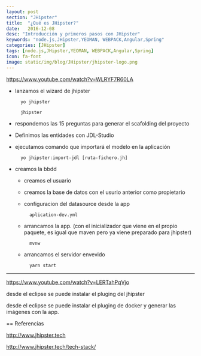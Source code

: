 ```yaml
---
layout: post
section: "JHipster"
title:  "¿Qué es JHipster?"
date:   2016-12-08
desc: "Introducción y primeros pasos con JHipster"
keywords: "node.js,JHipster,YEOMAN, WEBPACK,Angular,Spring"
categories: [JHipster]
tags: [node.js,JHipster,YEOMAN, WEBPACK,Angular,Spring]
icon: fa-font
image: static/img/blog/JHipster/jhipster-logo.png
---
```


https://www.youtube.com/watch?v=WLRYF7R60LA

- lanzamos el wizard de jhipster

		yo jhipster
	
		jhipster

	
- respondemos las 15 preguntas para generar el scafolding del proyecto

- Definimos las entidades con JDL-Studio

- ejecutamos comando que importará el modelo en la aplicación

		yo jhipster:import-jdl [ruta-fichero.jh]

- creamos la bbdd

	- creamos el usuario
	- creamos la base de datos con el usurio anterior como propietario
	- configuracion del datasource desde la app
	
			aplication-dev.yml

	- arrancamos la app. (con el inicializador que viene en el propio paquete, es igual que maven pero ya viene preparado para jhipster)
		
			mvnw

	- arrancamos el servidor envevido

			yarn start

-----------------------








https://www.youtube.com/watch?v=LERTahPqVjo

desde el eclipse se puede instalar el pluging del jhipster

desde el eclipse se puede instalar el pluging de docker y generar las imágenes con la app.










== Referencias

http://www.jhipster.tech

http://www.jhipster.tech/tech-stack/